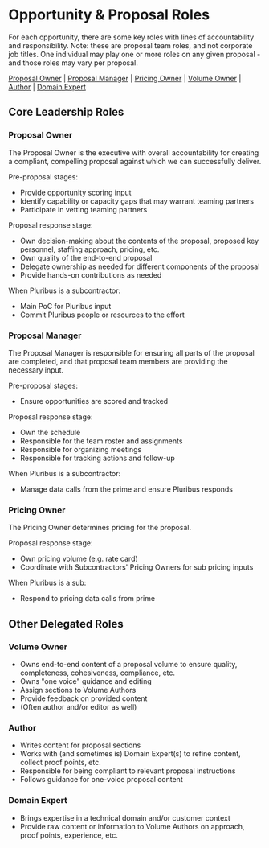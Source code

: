# Opportunity & Proposal Roles

For each opportunity, there are some key roles with lines of accountability and responsibility. Note: these are proposal team roles, and not corporate job titles. One individual may play one or more roles on any given proposal - and those roles may vary per proposal.

[Proposal Owner](#proposal-owner) | 
[Proposal Manager](#proposal-manager) |
[Pricing Owner](#pricing-owner) |
[Volume Owner](#volume-owner) |
[Author](#author) |
[Domain Expert](#domain-expert)


## Core Leadership Roles

### Proposal Owner

The Proposal Owner is the executive with overall accountability for creating a compliant, compelling proposal against which we can successfully deliver.

Pre-proposal stages:

* Provide opportunity scoring input 
* Identify capability or capacity gaps that may warrant teaming partners
* Participate in vetting teaming partners

Proposal response stage:

* Own decision-making about the contents of the proposal, proposed key personnel, staffing approach, pricing, etc.
* Own quality of the end-to-end proposal
* Delegate ownership as needed for different components of the proposal
* Provide hands-on contributions as needed

When Pluribus is a subcontractor:

* Main PoC for Pluribus input
* Commit Pluribus people or resources to the effort 

### Proposal Manager

The Proposal Manager is responsible for ensuring all parts of the proposal are completed, and that proposal team members are providing the necessary input.

Pre-proposal stages: 

* Ensure opportunities are scored and tracked

Proposal response stage:

* Own the schedule 
* Responsible for the team roster and assignments
* Responsible for organizing meetings
* Responsible for tracking actions and follow-up 

When Pluribus is a subcontractor:

* Manage data calls from the prime and ensure Pluribus responds

### Pricing Owner

The Pricing Owner determines pricing for the proposal. 

Proposal response stage:

* Own pricing volume (e.g. rate card)
* Coordinate with Subcontractors' Pricing Owners for sub pricing inputs

When Pluribus is a sub:

* Respond to pricing data calls from prime

## Other Delegated Roles

### Volume Owner 

* Owns end-to-end content of a proposal volume to ensure quality, completeness, cohesiveness, compliance, etc.
* Owns "one voice" guidance and editing
* Assign sections to Volume Authors
* Provide feedback on provided content 
* (Often author and/or editor as well)

### Author

* Writes content for proposal sections
* Works with (and sometimes is) Domain Expert(s) to refine content, collect proof points, etc.
* Responsible for being compliant to relevant proposal instructions
* Follows guidance for one-voice proposal content

### Domain Expert

* Brings expertise in a technical domain and/or customer context
* Provide raw content or information to Volume Authors on approach, proof points, experience, etc. 
